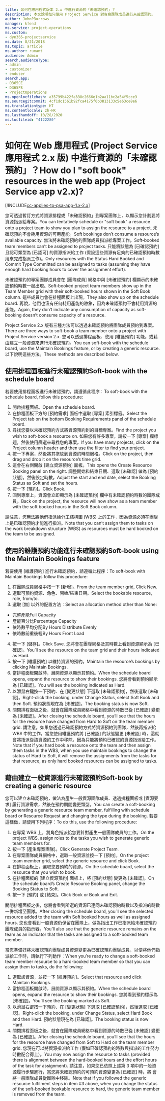 ```yaml
---
title: 如何在應用程式版本 2.x 中進行資源的「未確認預約」？
description: 本文說明如何使用 Project Service 對專案團隊成員進行未確認預約。
author: JohnPBurrows
manager: kfend
ms.service: project-operations
ms.custom:
- dyn365-projectservice
ms.date: 8/21/2018
ms.topic: article
ms.author: rumant
audience: Admin
search.audienceType:
- admin
- customizer
- enduser
search.app:
- D365CE
- D365PS
- ProjectOperations
ms.openlocfilehash: a35799b422fa338c2666e1b2aa11bc2a54f5cce3
ms.sourcegitcommit: 4cf1dc1561b92fca4175f0b3813133c5e63ce8e6
ms.translationtype: HT
ms.contentlocale: zh-HK
ms.lasthandoff: 10/28/2020
ms.locfileid: "4122280"
---
```

# <a name="how-do-i-soft-book-resources-in-the-web-app-project-service-app-v2x"></a><span data-ttu-id="0c5cc-103">如何在 Web 應用程式 (Project Service 應用程式 2.x 版) 中進行資源的「未確認預約」？</span><span class="sxs-lookup"><span data-stu-id="0c5cc-103">How do I "soft book" resources in the web app (Project Service app v2.x)?</span></span>

[!INCLUDE[cc-applies-to-psa-app-1.x-2.x](../includes/cc-applies-to-psa-app-1x-2x.md)]

<span data-ttu-id="0c5cc-104">您可透過暫訂方式將資源排程或「未確認預約」到專案團隊上，以顯示您計劃要將資源指派給專案。</span><span class="sxs-lookup"><span data-stu-id="0c5cc-104">You can tentatively schedule or "soft book" a resource onto a project team to show you plan to assign the resource to a project.</span></span> <span data-ttu-id="0c5cc-105">未確認預約不會耗用資源的可用產能。</span><span class="sxs-lookup"><span data-stu-id="0c5cc-105">Soft bookings don’t consume a resource’s available capacity.</span></span> <span data-ttu-id="0c5cc-106">無法將未確認預約的團隊成員指派給專案工作。</span><span class="sxs-lookup"><span data-stu-id="0c5cc-106">Soft-booked team members can’t be assigned to project tasks.</span></span> <span data-ttu-id="0c5cc-107">只能將狀態為 [已確認預約] 且認可類型為 [已認可] 的資源指派給工作 (假設這些資源有足夠的已確認預約時數用來完成指派工作)。</span><span class="sxs-lookup"><span data-stu-id="0c5cc-107">Only resources with the Status Hard Booked and Commit Type Committed can be assigned to tasks (assuming they have enough hard booking hours to cover the assignment effort).</span></span>

<span data-ttu-id="0c5cc-108">未確認預約的專案團隊成員會在 [團隊成員] 網格中與 [未確認預約] 欄顯示的未確認預約時數一起出現。</span><span class="sxs-lookup"><span data-stu-id="0c5cc-108">Soft-booked project team members show up in the Team Member grid with their soft-booked hours shown in the Soft Book column.</span></span> <span data-ttu-id="0c5cc-109">這些成員也會在排程面板上出現。</span><span class="sxs-lookup"><span data-stu-id="0c5cc-109">They also show up on the schedule board.</span></span> <span data-ttu-id="0c5cc-110">再說，他們也沒有任何耗用產能的跡象，因為未確認預約不會耗用資源的產能。</span><span class="sxs-lookup"><span data-stu-id="0c5cc-110">Again, they don’t indicate any consumption of capacity as soft-booking doesn’t consume capacity of a resource.</span></span>

<span data-ttu-id="0c5cc-111">Project Service 2.x 版有三種方法可以透過未確認預約將團隊成員預約到專案。</span><span class="sxs-lookup"><span data-stu-id="0c5cc-111">There are three ways to soft-book a team member onto a project with Project Service version 2.x.</span></span> <span data-ttu-id="0c5cc-112">您可以透過排程面板、使用 [維護預約] 功能，或藉由建立一般資源來進行未確認預約。</span><span class="sxs-lookup"><span data-stu-id="0c5cc-112">You can soft-book with the schedule board, use the Maintain Bookings feature, or by creating a generic resource.</span></span> <span data-ttu-id="0c5cc-113">以下說明這些方法。</span><span class="sxs-lookup"><span data-stu-id="0c5cc-113">These methods are described below.</span></span>

## <a name="soft-book-with-the-schedule-board"></a><span data-ttu-id="0c5cc-114">使用排程面板進行未確認預約</span><span class="sxs-lookup"><span data-stu-id="0c5cc-114">Soft-book with the schedule board</span></span>

<span data-ttu-id="0c5cc-115">若要使用排程面板進行未確認預約，請遵循此程序：</span><span class="sxs-lookup"><span data-stu-id="0c5cc-115">To soft-book with the schedule board, follow this procedure:</span></span> 
1. <span data-ttu-id="0c5cc-116">開啟排程面板。</span><span class="sxs-lookup"><span data-stu-id="0c5cc-116">Open the schedule board.</span></span>
2. <span data-ttu-id="0c5cc-117">在排程面板下方的 [預約需求] 面板中選取 [專案] 索引標籤。</span><span class="sxs-lookup"><span data-stu-id="0c5cc-117">Select the Project tab on the bottom Booking Requirements panel of the schedule board.</span></span>
3. <span data-ttu-id="0c5cc-118">尋找您要以未確認預約方式將資源預約到的目標專案。</span><span class="sxs-lookup"><span data-stu-id="0c5cc-118">Find the project you wish to soft-book a resource on.</span></span> <span data-ttu-id="0c5cc-119">如果您有許多專案，請按一下 [專案] 欄標題，然後使用篩選來尋找您的專案。</span><span class="sxs-lookup"><span data-stu-id="0c5cc-119">If you have many projects, click on the Project column header and then use the filter to find your project.</span></span>
4. <span data-ttu-id="0c5cc-120">按一下專案，然後將其拖放到資源的時間網格。</span><span class="sxs-lookup"><span data-stu-id="0c5cc-120">Click on the project, then drag and drop it on the resource’s time grid.</span></span>
5. <span data-ttu-id="0c5cc-121">這會在右側開啟 [建立資源預約] 面板。</span><span class="sxs-lookup"><span data-stu-id="0c5cc-121">This opens the Create Resource Booking panel on the right.</span></span> <span data-ttu-id="0c5cc-122">調整開始和結束日期、選取 [未確認] 做為 [預約狀態]，然後設定時數。</span><span class="sxs-lookup"><span data-stu-id="0c5cc-122">Adjust the start and end date, select the Booking Status as Soft and set the hours.</span></span> 
6. <span data-ttu-id="0c5cc-123">按一下 [預約]。</span><span class="sxs-lookup"><span data-stu-id="0c5cc-123">Click Book.</span></span>
7. <span data-ttu-id="0c5cc-124">回到專案上，資源會立即顯示為 [未確認預約] 欄中有未確認預約時數的團隊成員。</span><span class="sxs-lookup"><span data-stu-id="0c5cc-124">Back on the project, the resource will now show as a team member with the soft booked hours in the Soft Book column.</span></span>

<span data-ttu-id="0c5cc-125">請注意，您無法將他們指派給分工結構圖 (WBS) 上的工作，因為資源必須在團隊上是已確認預約才能進行指派。</span><span class="sxs-lookup"><span data-stu-id="0c5cc-125">Note that you can’t assign them to tasks on the work breakdown structure (WBS) as resources must be hard booked on the team to be assigned.</span></span>

## <a name="soft-book-using-the-maintain-bookings-feature"></a><span data-ttu-id="0c5cc-126">使用的維護預約功能進行未確認預約</span><span class="sxs-lookup"><span data-stu-id="0c5cc-126">Soft-book using the Maintain Bookings feature</span></span>

<span data-ttu-id="0c5cc-127">若要使用 [維護預約] 進行未確認預約，請遵循此程序：</span><span class="sxs-lookup"><span data-stu-id="0c5cc-127">To soft-book with Maintain Bookings follow this procedure:</span></span>
1. <span data-ttu-id="0c5cc-128">在團隊成員網格中按一下 [新增]。</span><span class="sxs-lookup"><span data-stu-id="0c5cc-128">From the team member grid, Click New.</span></span>
2. <span data-ttu-id="0c5cc-129">選取可預約資源、角色、開始/結束日期。</span><span class="sxs-lookup"><span data-stu-id="0c5cc-129">Select the bookable resource, role, from/to.</span></span>
3. <span data-ttu-id="0c5cc-130">選取 [無] 以外的配置方法：</span><span class="sxs-lookup"><span data-stu-id="0c5cc-130">Select an allocation method other than None:</span></span>
- <span data-ttu-id="0c5cc-131">完整產能</span><span class="sxs-lookup"><span data-stu-id="0c5cc-131">Full Capacity</span></span>
- <span data-ttu-id="0c5cc-132">產能百分比</span><span class="sxs-lookup"><span data-stu-id="0c5cc-132">Percentage Capacity</span></span>
- <span data-ttu-id="0c5cc-133">依時數平均分配</span><span class="sxs-lookup"><span data-stu-id="0c5cc-133">By Hours Distribute Evenly</span></span>
- <span data-ttu-id="0c5cc-134">依時數前重後輕</span><span class="sxs-lookup"><span data-stu-id="0c5cc-134">By Hours Front Load</span></span>
4. <span data-ttu-id="0c5cc-135">按一下 [儲存]。</span><span class="sxs-lookup"><span data-stu-id="0c5cc-135">Click Save.</span></span> <span data-ttu-id="0c5cc-136">您將會在團隊網格及其時數上看到資源顯示為 [已確認]。</span><span class="sxs-lookup"><span data-stu-id="0c5cc-136">You’ll see the resource on the team grid and their hours indicated as Hard.</span></span>
5. <span data-ttu-id="0c5cc-137">按一下 [維護預約] 以維持資源的預約。</span><span class="sxs-lookup"><span data-stu-id="0c5cc-137">Maintain the resource’s bookings by clicking Maintain Bookings.</span></span>
6. <span data-ttu-id="0c5cc-138">當排程面板開啟時，展開資源以顯示其預約。</span><span class="sxs-lookup"><span data-stu-id="0c5cc-138">When the schedule board opens, expand the resource to show their bookings.</span></span> <span data-ttu-id="0c5cc-139">您將會看到預約顯示為 [已確認]。</span><span class="sxs-lookup"><span data-stu-id="0c5cc-139">You will see the booking indicated as Hard.</span></span>
7. <span data-ttu-id="0c5cc-140">以滑鼠右鍵按一下預約、在 [變更狀態] 下選取 [未確認預約]，然後選取 [未確認]。</span><span class="sxs-lookup"><span data-stu-id="0c5cc-140">Right-click the booking, under Change Status, select Soft Book and then Soft.</span></span> <span data-ttu-id="0c5cc-141">預約狀態現在為 [未確認]。</span><span class="sxs-lookup"><span data-stu-id="0c5cc-141">The booking status is now Soft.</span></span>
8. <span data-ttu-id="0c5cc-142">關閉排程面板之後，就會在團隊成員網格中看到資源的時數已從 [已確認] 變更為 [未確認]。</span><span class="sxs-lookup"><span data-stu-id="0c5cc-142">After closing the schedule board, you’ll see that the hours for the resource have changed from Hard to Soft on the team member grid.</span></span>
<span data-ttu-id="0c5cc-143">請注意，如果您透過已確認預約方式將資源預約到團隊，然後再指派給 WBS 中的工作，當您使用維護預約將 [已確認] 的狀態變更 [未確認] 時，這就會將指派從該資源的工作中移除，因為只能將預約已確認的資源指派給工作。</span><span class="sxs-lookup"><span data-stu-id="0c5cc-143">Note that if you hard book a resource onto the team and then assign them tasks in the WBS, when you use maintain bookings to change the status of Hard to Soft, it will remove the assignments from the tasks for that resource, as only hard booked resources can be assigned to tasks.</span></span>

## <a name="soft-book-by-creating-a-generic-resource"></a><span data-ttu-id="0c5cc-144">藉由建立一般資源進行未確認預約</span><span class="sxs-lookup"><span data-stu-id="0c5cc-144">Soft-book by creating a generic resource</span></span>

<span data-ttu-id="0c5cc-145">您可以建立未確認預約，做法為產生一般資源團隊成員、透過排程面板或 [資源要求] 履行資源需求，然後在預約期間變更類型。</span><span class="sxs-lookup"><span data-stu-id="0c5cc-145">You can create a soft-booking by generating a generic resource team member, fulfilling with schedule board or Resource Request and changing the type during the booking.</span></span>
<span data-ttu-id="0c5cc-146">若要這樣做，請使用下列程序：</span><span class="sxs-lookup"><span data-stu-id="0c5cc-146">To do this, use the following procedure:</span></span>

1. <span data-ttu-id="0c5cc-147">在專案 WBS 上，將角色指派給您要針對產生一般團隊成員的工作。</span><span class="sxs-lookup"><span data-stu-id="0c5cc-147">On the project WBS, assign roles to the tasks you wish to generate generic team members for.</span></span>
2. <span data-ttu-id="0c5cc-148">按一下 [產生專案團隊]。</span><span class="sxs-lookup"><span data-stu-id="0c5cc-148">Click Generate Project Team.</span></span>
3. <span data-ttu-id="0c5cc-149">在專案團隊成員網格中，選取一般資源並按一下 [預約]。</span><span class="sxs-lookup"><span data-stu-id="0c5cc-149">On the project team member grid, select the generic resource and click Book.</span></span>
4. <span data-ttu-id="0c5cc-150">在排程面板上，選取您要預約的資源。</span><span class="sxs-lookup"><span data-stu-id="0c5cc-150">On the schedule board, select the resource that you wish to book.</span></span>
5. <span data-ttu-id="0c5cc-151">在排程面板的 [建立資源預約] 面板上，將 [預約狀態] 變更為 [未確認]。</span><span class="sxs-lookup"><span data-stu-id="0c5cc-151">On the schedule board’s Create Resource Booking panel, change the Booking Status to Soft.</span></span>
6. <span data-ttu-id="0c5cc-152">按一下 [預約] 或 [結束]。</span><span class="sxs-lookup"><span data-stu-id="0c5cc-152">Click Book or Book and Exit.</span></span>

<span data-ttu-id="0c5cc-153">關閉排程面板之後，您將會看到所選的資源已連同未確認預約時數以及指派的時數一併新增至團隊。</span><span class="sxs-lookup"><span data-stu-id="0c5cc-153">After closing the schedule board, you’ll see the selected resource added to the team with Soft booked hours as well as assigned hours.</span></span> <span data-ttu-id="0c5cc-154">您也會看到一般資源仍保留在團隊上，做為指出工作已指派給未確認預約團隊成員的指示器。</span><span class="sxs-lookup"><span data-stu-id="0c5cc-154">You’ll also see that the generic resource remains on the team as an indicator that the tasks are assigned to a soft-booked team member.</span></span>

<span data-ttu-id="0c5cc-155">當您準備好將未確認預約團隊成員資源變更為已確認預約團隊成員，以便將他們指派給工作時，請執行下列動作：</span><span class="sxs-lookup"><span data-stu-id="0c5cc-155">When you’re ready to change a soft-booked team member resource to a hard-booked team member so that you can assign them to tasks, do the following:</span></span>

1. <span data-ttu-id="0c5cc-156">選取該資源，並按一下 [維護預約]。</span><span class="sxs-lookup"><span data-stu-id="0c5cc-156">Select that resource and click Maintain Bookings.</span></span>
2. <span data-ttu-id="0c5cc-157">當排程面板開啟時，展開資源以顯示其預約。</span><span class="sxs-lookup"><span data-stu-id="0c5cc-157">When the schedule board opens, expand the resource to show their bookings.</span></span> <span data-ttu-id="0c5cc-158">您將看到預約標示為 [未確認]。</span><span class="sxs-lookup"><span data-stu-id="0c5cc-158">You’ll see the booking marked as Soft.</span></span>
3. <span data-ttu-id="0c5cc-159">以滑鼠右鍵按一下預約、在 [變更狀態] 下選取 [已確認預約]，然後選取 [已確認]。</span><span class="sxs-lookup"><span data-stu-id="0c5cc-159">Right-click the booking, under Change Status, select Hard Book and then Hard.</span></span> <span data-ttu-id="0c5cc-160">預約狀態現在為 [已確認]。</span><span class="sxs-lookup"><span data-stu-id="0c5cc-160">The booking status is now Hard.</span></span>
4. <span data-ttu-id="0c5cc-161">關閉排程面板之後，就會在團隊成員網格中看到資源的時數已從 [未確認] 變更為 [已確認]。</span><span class="sxs-lookup"><span data-stu-id="0c5cc-161">After closing the schedule board, you’ll see that the hours for the resource have changed from Soft to Hard on the team member grid.</span></span> <span data-ttu-id="0c5cc-162">您現在可以將資源指派給工作 (假如已確認預約的時數與指派的工作努力時數配合得上)。</span><span class="sxs-lookup"><span data-stu-id="0c5cc-162">You may now assign the resource to tasks (provided there is alignment between the hard-booked hours and the effort hours of the task for assignment).</span></span> <span data-ttu-id="0c5cc-163">請注意，如果您已依照上述第 3 項中的一般資源履行步驟進行，當您將未確認預約的可預約資源變更為 [已確認] 時，將 會將一般團隊成員從團隊中移除。</span><span class="sxs-lookup"><span data-stu-id="0c5cc-163">Note that if you followed the generic resource fulfilment steps in item #3 above, when you change the status of the soft-booked bookable resource to hard, the generic team member is removed from the team.</span></span>
